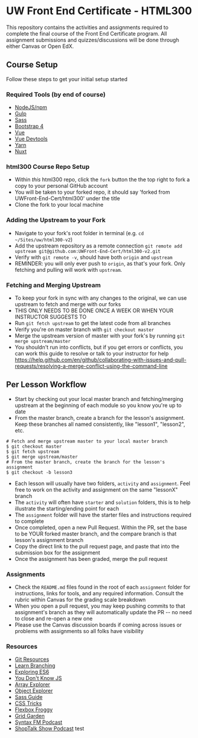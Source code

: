 # UW Front End Certificate - HTML300
This repository contains the activities and assignments required to complete the final course of the Front End Certificate program. All assignment submissions and quizzes/discussions will be done through either Canvas or Open EdX.

## Course Setup
Follow these steps to get your initial setup started

### Required Tools (by end of course)
- [NodeJS/npm](https://nodejs.org/en/)
- [Gulp](https://gulpjs.com/)
- [Sass](https://sass-lang.com/documentation)
- [Bootstrap 4](https://getbootstrap.com/)
- [Vue](https://vuejs.org/)
- [Vue Devtools](https://chrome.google.com/webstore/detail/vuejs-devtools/nhdogjmejiglipccpnnnanhbledajbpd?hl=en)
- [Yarn](https://yarnpkg.com/lang/en/docs/install/)
- [Nuxt](https://nuxtjs.org/)


### html300 Course Repo Setup
- Within *this* html300 repo, click the `fork` button the the top right to fork a copy to your personal GitHub account
- You will be taken to your forked repo, it should say 'forked from UWFront-End-Cert/html300' under the title
- Clone the fork to your local machine

### Adding the Upstream to your Fork
- Navigate to your fork's root folder in terminal (e.g. `cd ~/Sites/uw/html300-v2`)
- Add the upstream repository as a remote connection `git remote add upstream git@github.com:UWFront-End-Cert/html300-v2.git`
- Verify with `git remote -v`, should have both `origin` and `upstream`
- REMINDER: you will only ever push to `origin`, as that's your fork. Only fetching and pulling will work with `upstream`.

### Fetching and Merging Upstream
- To keep your fork in sync with any changes to the original, we can use upstream to fetch and merge with our forks
- THIS ONLY NEEDS TO BE DONE ONCE A WEEK OR WHEN YOUR INSTRUCTOR SUGGESTS TO
- Run `git fetch upstream` to get the latest code from all branches
- Verify you're on master branch with `git checkout master`
- Merge the upstream version of master with your fork's by running `git merge upstream/master`
- You shouldn't run into conflicts, but if you get errors or conflicts, you can work this guide to resolve or talk to your instructor for help https://help.github.com/en/github/collaborating-with-issues-and-pull-requests/resolving-a-merge-conflict-using-the-command-line

## Per Lesson Workflow
- Start by checking out your local master branch and fetching/merging upstream at the beginning of each module so you know you're up to date
- From the master branch, create a branch for the lesson's assignment. Keep these branches all named consistently, like "lesson1", "lesson2", etc.
```
# Fetch and merge upstream master to your local master branch
$ git checkout master
$ git fetch upstream
$ git merge upstream/master
# From the master branch, create the branch for the lesson's assignment
$ git checkout -b lesson3
```
- Each lesson will usually have two folders, `activity` and `assignment`. Feel free to work on the activity  and assignment on the same "lessonX" branch
- The `activity` will often have `starter` and `solution` folders, this is to help illustrate the starting/ending point for each
- The `assignment` folder will have the starter files and instructions required to complete
- Once completed, open a new Pull Request. Within the PR, set the base to be YOUR forked master branch, and the compare branch is  that lesson's assignment branch
- Copy the direct link to the pull request page, and paste that into the submission box for the assignment
- Once the assignment has been graded, merge the pull request

### Assignments
- Check the `README.md` files found in the root of each `assignment` folder for instructions, links for tools, and any required information. Consult the rubric within Canvas for the grading scale breakdown
- When you open a pull request, you may keep pushing commits to that assignment's branch as they will automatically update the PR -- no need to close and re-open a new one
- Please use the Canvas discussion boards if coming across issues or problems with assignments so all folks have visibility

### Resources
- [Git Resources](https://try.github.io/)
- [Learn Branching](https://learngitbranching.js.org/?locale=en_US)
- [Exploring ES6](https://exploringjs.com/es6/)
- [You Don't Know JS](https://github.com/getify/You-Dont-Know-JS)
- [Array Explorer](https://sdras.github.io/array-explorer/)
- [Object Explorer](https://sdras.github.io/object-explorer/)
- [Sass Guide](https://sass-lang.com/guide)
- [CSS Tricks](https://css-tricks.com/)
- [Flexbox Froggy](https://flexboxfroggy.com/)
- [Grid Garden](https://codepip.com/games/grid-garden/)
- [Syntax FM Podcast](https://syntax.fm/)
- [ShopTalk Show Podcast](https://shoptalkshow.com/)
test